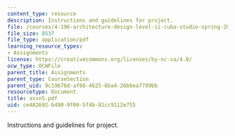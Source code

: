 ```yaml
---
content_type: resource
description: Instructions and guidelines for project.
file: /courses/4-196-architecture-design-level-ii-cuba-studio-spring-2004/ce482692b4909f005f4b81cc9112e755_assn5.pdf
file_size: 8537
file_type: application/pdf
learning_resource_types:
- Assignments
license: https://creativecommons.org/licenses/by-nc-sa/4.0/
ocw_type: OCWFile
parent_title: Assignments
parent_type: CourseSection
parent_uid: 9c19678d-af68-4625-6ba4-26bbea7799bb
resourcetype: Document
title: assn5.pdf
uid: ce482692-b490-9f00-5f4b-81cc9112e755
---
```

Instructions and guidelines for project.